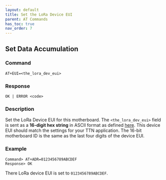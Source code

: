 ```yaml
---
layout: default
title: Set the LoRa Device EUI
parent: AT Commands
has_toc: true
nav_order: 7
---
```


## Set Data Accumulation
### Command
```
AT+EUI=<the_lora_dev_eui>
```

### Response
```
OK | ERROR <code>
```

### Description
Set the LoRa Device EUI for this motherboard. The `<the_lora_dev_eui>` field is sent as a **16-digit hex string** in ASCII format as defined [here](../at-commands). This device EUI should match the settings for your TTN application. The 16-bit motherboard ID is the same as the last four digits of the device EUI.

### Example
```
Command> AT+ADR=0123456789ABCDEF
Response> OK
```
There LoRa device EUI is set to `0123456789ABCDEF`.


